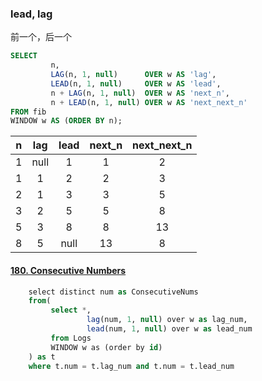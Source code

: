 ### lead, lag
前一个，后一个
```sql
SELECT
         n,
         LAG(n, 1, null)      OVER w AS 'lag',
         LEAD(n, 1, null)     OVER w AS 'lead',
         n + LAG(n, 1, null)  OVER w AS 'next_n',
         n + LEAD(n, 1, null) OVER w AS 'next_next_n'
FROM fib
WINDOW w AS (ORDER BY n);
```
	   

n | lag | lead | next_n | next_next_n
:--:|:--:|:--:|:--:|:--:
1 |    null |    1 |      1 |2
 1 |    1 |    2 |      2 |3
 2 |    1 |    3 |      3 |5 
 3 |    2 |    5 |      5 |8 
 5 |    3 |    8 |      8 |13 
 8 |    5 |    null |     13 |8 
 

#### [180. Consecutive Numbers](https://leetcode-cn.com/problems/consecutive-numbers/)
```sql
	select distinct num as ConsecutiveNums 
	from(
		 select *,
				 lag(num, 1, null) over w as lag_num,
				 lead(num, 1, null) over w as lead_num
		 from Logs
		 WINDOW w as (order by id)
	) as t
	where t.num = t.lag_num and t.num = t.lead_num
```